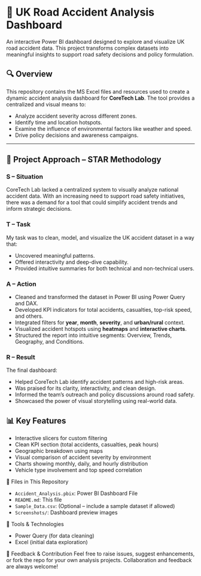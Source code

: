# 🚧 UK Road Accident Analysis Dashboard

An interactive Power BI dashboard designed to explore and visualize UK road accident data. This project transforms complex datasets into meaningful insights to support road safety decisions and policy formulation.

## 🔍 Overview

This repository contains the MS Excel files and resources used to create a dynamic accident analysis dashboard for **CoreTech Lab**. The tool provides a centralized and visual means to:
- Analyze accident severity across different zones.
- Identify time and location hotspots.
- Examine the influence of environmental factors like weather and speed.
- Drive policy decisions and awareness campaigns.

---

## 🧠 Project Approach – STAR Methodology

### **S – Situation**
CoreTech Lab lacked a centralized system to visually analyze national accident data. With an increasing need to support road safety initiatives, there was a demand for a tool that could simplify accident trends and inform strategic decisions.

### **T – Task**
My task was to clean, model, and visualize the UK accident dataset in a way that:
- Uncovered meaningful patterns.
- Offered interactivity and deep-dive capability.
- Provided intuitive summaries for both technical and non-technical users.

### **A – Action**
- Cleaned and transformed the dataset in Power BI using Power Query and DAX.
- Developed KPI indicators for total accidents, casualties, top-risk speed, and others.
- Integrated filters for **year**, **month**, **severity**, and **urban/rural** context.
- Visualized accident hotspots using **heatmaps** and **interactive charts**.
- Structured the report into intuitive segments: Overview, Trends, Geography, and Conditions.

### **R – Result**
The final dashboard:
- Helped CoreTech Lab identify accident patterns and high-risk areas.
- Was praised for its clarity, interactivity, and clean design.
- Informed the team’s outreach and policy discussions around road safety.
- Showcased the power of visual storytelling using real-world data.

## 📊 Key Features
- Interactive slicers for custom filtering
- Clean KPI section (total accidents, casualties, peak hours)
- Geographic breakdown using maps
- Visual comparison of accident severity by environment
- Charts showing monthly, daily, and hourly distribution
- Vehicle type involvement and top speed correlation

📁 Files in This Repository
- `Accident_Analysis.pbix`: Power BI Dashboard File
- `README.md`: This file
- `Sample_Data.csv`: (Optional – include a sample dataset if allowed)
- `Screenshots/`: Dashboard preview images

 🔧 Tools & Technologies
- Power Query (for data cleaning)
- Excel (initial data exploration)

💬 Feedback & Contribution
Feel free to raise issues, suggest enhancements, or fork the repo for your own analysis projects. Collaboration and feedback are always welcome!



